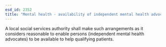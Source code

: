 ```yaml
---
esd_id: 2352
title: "Mental health - availability of independent mental health advocates"
---
```


A local social services authority shall make such arrangements as it considers reasonable to enable persons (independent mental health advocates) to be available to help qualifying patients.

